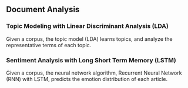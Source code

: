 ## Document Analysis

### Topic Modeling with Linear Discriminant Analysis (LDA)
Given a corpus, the topic model (LDA) learns topics, and analyze the representative terms of each topic.

### Sentiment Analysis with Long Short Term Memory (LSTM)
Given a corpus, the neural network algorithm, Recurrent Neural Network (RNN) with LSTM, predicts the emotion distribution of each article.
